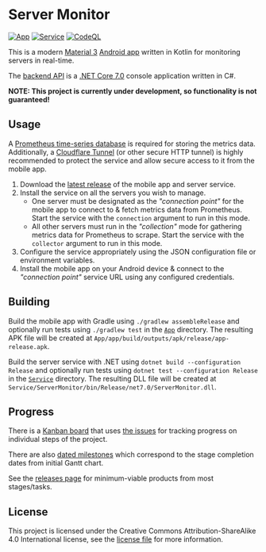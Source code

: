 # Server Monitor

[![App](https://github.com/viral32111/ServerMonitor/actions/workflows/app.yml/badge.svg)](https://github.com/viral32111/ServerMonitor/actions/workflows/app.yml) [![Service](https://github.com/viral32111/ServerMonitor/actions/workflows/service.yml/badge.svg)](https://github.com/viral32111/ServerMonitor/actions/workflows/service.yml) [![CodeQL](https://github.com/viral32111/ServerMonitor/actions/workflows/codeql.yml/badge.svg)](https://github.com/viral32111/ServerMonitor/actions/workflows/codeql.yml)

This is a modern [Material 3](https://m3.material.io/) [Android app](/App) written in Kotlin for monitoring servers in real-time.

The [backend API](/Service) is a [.NET Core 7.0](https://dotnet.microsoft.com/) console application written in C#.

**NOTE: This project is currently under development, so functionality is not guaranteed!**

## Usage

A [Prometheus time-series database](https://prometheus.io/) is required for storing the metrics data. Additionally, a [Cloudflare Tunnel](https://www.cloudflare.com/en-gb/products/tunnel/) (or other secure HTTP tunnel) is highly recommended to protect the service and allow secure access to it from the mobile app.

1. Download the [latest release](https://github.com/viral32111/ServerMonitor/releases/latest) of the mobile app and server service.
2. Install the service on all the servers you wish to manage.
   * One server must be designated as the *"connection point"* for the mobile app to connect to & fetch metrics data from Prometheus. Start the service with the `connection` argument to run in this mode.
   * All other servers must run in the *"collection"* mode for gathering metrics data for Prometheus to scrape. Start the service with the `collector` argument to run in this mode.
3. Configure the service appropriately using the JSON configuration file or environment variables.
4. Install the mobile app on your Android device & connect to the *"connection point"* service URL using any configured credentials.

## Building

Build the mobile app with Gradle using `./gradlew assembleRelease` and optionally run tests using `./gradlew test` in the [`App`](/App) directory. The resulting APK file will be created at `App/app/build/outputs/apk/release/app-release.apk`.

Build the server service with .NET using `dotnet build --configuration Release` and optionally run tests using `dotnet test --configuration Release` in the [`Service`](/Service) directory. The resulting DLL file will be created at `Service/ServerMonitor/bin/Release/net7.0/ServerMonitor.dll`.

## Progress

There is a [Kanban board](https://github.com/users/viral32111/projects/7/views/1) that uses [the issues](https://github.com/viral32111/ServerMonitor/issues) for tracking progress on individual steps of the project.

There are also [dated milestones](https://github.com/viral32111/ServerMonitor/milestones) which correspond to the stage completion dates from initial Gantt chart.

See the [releases page](https://github.com/viral32111/ServerMonitor/releases) for minimum-viable products from most stages/tasks.

## License

This project is licensed under the Creative Commons Attribution-ShareAlike 4.0 International license, see the [license file](/LICENSE.md) for more information.
